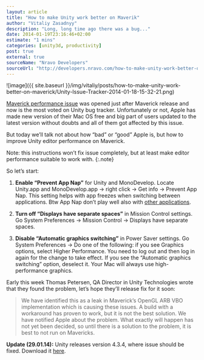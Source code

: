 ```yaml
---
layout: article
title: "How to make Unity work better on Maverik"
author: "Vitaliy Zasadnyy"
description: "Long, long time ago there was a bug..."
date: 2014-01-19T23:16:46+02:00
estimate: "1 mins"
categories: [unity3d, productivity]
post: true
external: true
sourceName: "Nravo Developers"
sourceUrl: "http://developers.nravo.com/how-to-make-unity-work-better-on-maverick"
---
```


![image]({{ site.baseurl }}/img/vitaliy/posts/how-to-make-unity-work-better-on-maverick/Unity-Issue-Tracker-2014-01-18-15-32-21.png)

[Maverick performance issue](http://issuetracker.unity3d.com/issues/maverick-and-unity-performance-issues) was opened just after Maverick release and now is the most voted on Unity bug tracker. Unfortunately or not, Apple has made new version of their Mac OS free and big part of users updated to the latest version without doubts and all of them got affected by this issue.
 
But today we’ll talk not about how “bad” or “good” Apple is, but how to improve Unity editor performance on Maverick.
 
Note: this instructions won’t fix issue completely, but at least make editor performance suitable to work with. 
{:.note}

So let’s start:
 
1. **Enable “Prevent App Nap”** for Unity and MonoDevelop. Locate Unity.app and MonoDevelop.app → right click → Get info → Prevent App Nap. This setting helps with app freezes when switching between applications. Btw App Nap don’t play well also with [other applications](http://www.zdnet.com/mac-mavericks-app-nap-power-nap-dont-always-play-well-with-others-7000024792/).

2. **Turn off “Displays have separate spaces”** in Mission Control settings. Go System Preferences → Mission Control → Displays have separate spaces.

3. **Disable “Automatic graphics switching”** in Power Saver settings. Go System Preferences → Do one of the following: if you see Graphics options, select Higher Performance. You need to log out and then log in again for the change to take effect. If you see the “Automatic graphics switching” option, deselect it. Your Mac will always use high-performance graphics.
 
 
Early this week Thomas Petersen, QA Director in Unity Technologies wrote that they found the problem, let’s hope they’ll release fix for it soon:

> We have identified this as a leak in Maverick’s OpenGL ARB VBO implementation which is causing these issues. A build with a workaround has proven to work, but it is not the best solution. We have notified Apple about the problem. What exactly will happen has not yet been decided, so until there is a solution to the problem, it is best to not run on Mavericks.


**Update (29.01.14):** Unity releases version 4.3.4, where issue should be fixed. Download it [here](http://unity3d.com/unity/whats-new/unity-4.3.4).